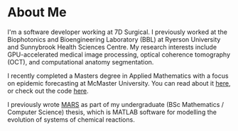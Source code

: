 # About Me

I'm a software developer working at 7D Surgical. I previously worked at the Biophotonics and Bioengineering Laboratory (BBL) at Ryerson University and Sunnybrook Health Sciences Centre. My research interests include GPU-accelerated medical image processing, optical coherence tomography (OCT), and computational anatomy segmentation.

I recently completed a Masters degree in Applied Mathematics with a focus on epidemic forecasting at McMaster University. You can read about it [here](http://hdl.handle.net/11375/19103), or check out the code [here](https://github.com/dbarrows/nls-forecast).

I previously wrote [MARS](https://github.com/dbarrows/mars) as part of my undergraduate (BSc Mathematics / Computer Science) thesis, which is MATLAB software for modelling the evolution of systems of chemical reactions.